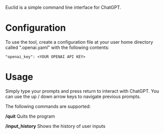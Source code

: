 Euclid is a simple command line interface for ChatGPT.

# Configuration

To use the tool, create a configuration file at your
user home directory called ".openai.yaml" with the
following contents:

    "openai_key": <YOUR OPENAI API KEY>

# Usage

Simply type your prompts and press return to interact
with ChatGPT. You can use the up / down arrow keys to
navigate previous prompts.

The following commands are supported:

__/quit__
Quits the program

__/input_history__
Shows the history of user inputs
